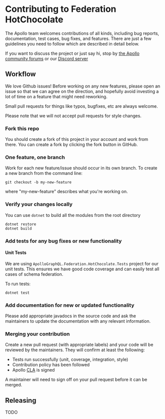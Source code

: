 # Contributing to Federation HotChocolate

The Apollo team welcomes contributions of all kinds, including bug reports, documentation, test cases, bug fixes, and features. There are just a few guidelines you need to follow which are described in detail below.

If you want to discuss the project or just say hi, stop by [the Apollo community forums](https://community.apollographql.com/) or our [Discord server](https://discord.gg/graphos)

## Workflow

We love Github issues! Before working on any new features, please open an issue so that we can agree on the direction, and hopefully avoid investing a lot of time on a feature that might need reworking.

Small pull requests for things like typos, bugfixes, etc are always welcome.

Please note that we will not accept pull requests for style changes.

### Fork this repo

You should create a fork of this project in your account and work from there. You can create a fork by clicking the fork button in GitHub.

### One feature, one branch

Work for each new feature/issue should occur in its own branch. To create a new branch from the command line:

```shell
git checkout -b my-new-feature
```
where "my-new-feature" describes what you're working on.

### Verify your changes locally

You can use `dotnet` to build all the modules from the root directory

```shell
dotnet restore
dotnet build
```

### Add tests for any bug fixes or new functionality

#### Unit Tests

We are using `ApolloGraphQL.Federation.HotChocolate.Tests` project for our unit tests. This ensures we have good code coverage and can easily test all cases of schema federation.

To run tests:

```shell
dotnet test
```

### Add documentation for new or updated functionality

Please add appropriate javadocs in the source code and ask the maintainers to update the documentation with any relevant information.

### Merging your contribution

Create a new pull request (with appropriate labels) and your code will be reviewed by the maintainers. They will confirm at least the following:

- Tests run successfully (unit, coverage, integration, style)
- Contribution policy has been followed
- Apollo [CLA](https://contribute.apollographql.com/) is signed

A maintainer will need to sign off on your pull request before it can be merged.

## Releasing

TODO

